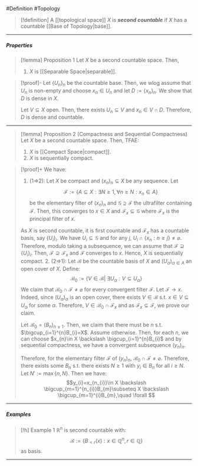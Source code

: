 #Definition #Topology 

> [!definition]
> A [[topological space]] $X$ is ***second countable*** if $X$ has a countable [[Base of Topology|base]].
---
##### Properties
> [!lemma] Proposition 1
> Let $X$ be a second countable space. Then, 
> 1. $X$ is [[Separable Space|separable]].

> [!proof]-
> Let $\{ U_{n} \}_{n}$ be the countable base. Then, we wlog assume that $U_{n}$ is non-empty and choose $x_{n}\in U_{n}$ and let $D:=\{ x_{n} \}_{n}$. We show that $D$ is dense in $X$.
> 
>  Let $V\subseteq X$ open. Then, there exists $U_{n}\subseteq V$ and $x_{n}\in V\cap D$. Therefore, $D$ is dense and countable.
---
> [!lemma] Proposition 2 (Compactness and Sequential Compactness)
> Let $X$ be a second countable space. Then, TFAE:
> 1. $X$ is [[Compact Space|compact]].
> 2. $X$ is sequentially compact.

> [!proof]+
> We have:
> 1. (1=>2): Let $X$ be compact and $(x_{n})_{n}\subseteq X$ be any sequence. Let $$\mathcal{F}:=\{ A\subseteq X: \exists N\geq 1, \forall n\geq N: x_{n}\in A \}$$be the elementary filter of $(x_{n})_{n}$ and $\mathcal{G}\supseteq \mathcal{F}$ the ultrafilter containing $\mathcal{F}$. Then, this converges to $x\in X$ and $\mathcal{F}_{x}\subseteq \mathcal{G}$ where $\mathcal{F}_{x}$ is the principal filter of $x$. 
>    
> 	As $X$ is second countable, it is first countable and $\mathcal{F}_{x}$ has a countable basis, say $\{ U_{i} \}_{i}$. We have $U_{i}\subseteq \mathcal{G}$ and for any $j$, $U_{i}\cap \{ x_{n}: n\geq j \}\neq \varnothing$. Therefore, modulo taking a subsequence, we can assume that $\mathcal{F}\supseteq\{ U_{i} \}_{i}$. Then, $\mathcal{F}\supseteq\mathcal{F}_{x}$ and $\mathcal{F}$ converges to $x$. Hence, $X$ is sequentially compact.
> 2. (2=>1): Let $\mathcal{B}$ be the countable basis of $X$ and $(U_{\alpha})_{\alpha \in A}$ an open cover of $X$. Define: $$\mathcal{B}_{0}:=\{ V\in \mathcal{B}|\  \exists U_{\alpha}:V \subseteq U_{\alpha}\}$$We claim that $\mathcal{B}_{0}\cap \mathcal{F}\neq \varnothing$ for every convergent filter $\mathcal{F}$. Let $\mathcal{F}\to x$. Indeed, since $(U_{\alpha})_{\alpha}$ is an open cover, there exists $V\in \mathcal{B}$ s.t. $x\in V\subseteq U_{\alpha}$ for some $\alpha$. Therefore, $V\in \mathcal{B}_{0}\cap \mathcal{F}_{x}$ and as $\mathcal{F}_{x}\subseteq \mathcal{F}$, we prove our claim.
>    
>    Let $\mathcal{B}_{0}=(B_{n})_{n\geq 1}$. Then, we claim that there must be $n$ s.t. $\bigcup_{i=1}^{n}B_{i}=X$. Assume otherwise. Then, for each $n$, we can choose $x_{n}\in X \backslash \bigcup_{i=1}^{n}B_{i}$ and by sequential compactness, we have a convergent subsequence $(y_{n})_{n}$. 
>    
>    Therefore, for the elementary filter $\mathcal{F}$ of $(y_{n})_{n}$, $\mathcal{B}_{0}\cap \mathcal{F}\neq \varnothing$. Therefore, there exists some $B_{n}$ s.t. there exists $N\geq 1$ with $y_{i}\in B_{n}$ for all $i\geq N$. Let $N':=\max\{ n,N \}$. Then we have: $$y_{i}=x_{n_{i}}\in X \backslash \bigcup_{m=1}^{n_{i}}B_{m}\subseteq X \backslash \bigcup_{m=1}^{i}B_{m},\quad \forall $$
---
##### Examples
> [!h] Example 1
> $\mathbb{R}^n$ is second countable with: $$\mathcal{B}:=\{ B_{<r}(x):x\in \mathbb{Q}^n,r\in \mathbb{Q} \}$$ as basis.
---
